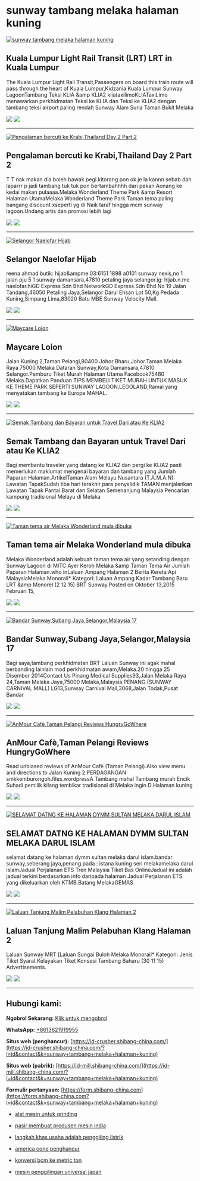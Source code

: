# sunway tambang melaka halaman kuning

<a href="https://swt.shibang-china.com/?l=id&img&k=sunway+tambang+melaka+halaman+kuning" target="_blank">![sunway tambang melaka halaman kuning](http://static.shibang-china.com/all-800x300/456.jpg)</a>

## Kuala Lumpur Light Rail Transit (LRT) LRT in Kuala Lumpur
The Kuala Lumpur Light Rail Transit,Passengers on board this train route will pass through the heart of Kuala Lumpur,Kidzania Kuala Lumpur Sunway LagoonTambang Teksi KLIA &amp KLIA2 kliataxilimoKLIATaxiLimo menawarkan perkhidmatan Teksi ke KLIA dan Teksi ke KLIA2 dengan tambang teksi airport paling rendah Sunway Alam Suria Taman Bukit Melaka


<a href="https://whatsapp.shibangsoft.com/WhatsApp.php" target="_blank" title="WhatsApp">![](http://static.shibang-china.com/icon/whatsapp.png)</a> <a href="https://swt.shibang-china.com/?l=id&icon&k=sunway+tambang+melaka+halaman+kuning" target="_blank">![](http://static.shibang-china.com/icon/chat-id.png)</a>

---

<a href="https://swt.shibang-china.com/?l=id&img&k=sunway+tambang+melaka+halaman+kuning" target="_blank">![Pengalaman bercuti ke Krabi,Thailand Day 2 Part 2](http://static.shibang-china.com/all-800x300/1467.jpg)</a>

## Pengalaman bercuti ke Krabi,Thailand Day 2 Part 2
T T nak makan dia boleh bawak pegi.kitorang pon ok je la kannn sebab dah laparrr p jadi tambang tuk tuk pon bertambahhhh dari pekan Aonang ke kedai makan pulaaaa.Melaka Wonderland Theme Park &amp Resort Halaman UtamaMelaka Wonderland Theme Park Taman tema paling bangang discount xseperti yg di Naik taraf hingga mcm sunway lagoon.Undang artis dan promosi lebih lagi


<a href="https://whatsapp.shibangsoft.com/WhatsApp.php" target="_blank" title="WhatsApp">![](http://static.shibang-china.com/icon/whatsapp.png)</a> <a href="https://swt.shibang-china.com/?l=id&icon&k=sunway+tambang+melaka+halaman+kuning" target="_blank">![](http://static.shibang-china.com/icon/chat-id.png)</a>

---

<a href="https://swt.shibang-china.com/?l=id&img&k=sunway+tambang+melaka+halaman+kuning" target="_blank">![Selangor Naelofar Hijab](http://static.shibang-china.com/all-800x300/193.jpg)</a>

## Selangor Naelofar Hijab
reena ahmad butik: hijab&ampme 03:6151 1898 a0101 sunway nexis,no 1 jalan pju 5 1 sunway damansara,47810 petaling jaya selangor.ig: hijab.n.me naelofar.hiGD Express Sdn Bhd NetworkGD Express Sdn Bhd No 19 Jalan Tandang,46050 Petaling Jaya,Selangor Darul Ehsan Lot 50,Kg Pedada Kuning,Simpang Lima,83020 Batu MBE Sunway Velocity Mall.


<a href="https://whatsapp.shibangsoft.com/WhatsApp.php" target="_blank" title="WhatsApp">![](http://static.shibang-china.com/icon/whatsapp.png)</a> <a href="https://swt.shibang-china.com/?l=id&icon&k=sunway+tambang+melaka+halaman+kuning" target="_blank">![](http://static.shibang-china.com/icon/chat-id.png)</a>

---

<a href="https://swt.shibang-china.com/?l=id&img&k=sunway+tambang+melaka+halaman+kuning" target="_blank">![Maycare Loion](http://static.shibang-china.com/all-800x300/446.jpg)</a>

## Maycare Loion
Jalan Kuning 2,Taman Pelangi,80400 Johor Bharu,Johor.Taman Melaka Raya 75000 Melaka Dataran Sunway,Kota Damansara,47810 Selangor.Pemburu Tiket Murah Halaman Utama Facebook75460 Melaka.Dapatkan Panduan TIPS MEMBELI TIKET MURAH UNTUK MASUK KE THEME PARK SEPERTI SUNWAY LAGOON,LEGOLAND,Ramai yang menyatakan tambang ke Europe MAHAL.


<a href="https://whatsapp.shibangsoft.com/WhatsApp.php" target="_blank" title="WhatsApp">![](http://static.shibang-china.com/icon/whatsapp.png)</a> <a href="https://swt.shibang-china.com/?l=id&icon&k=sunway+tambang+melaka+halaman+kuning" target="_blank">![](http://static.shibang-china.com/icon/chat-id.png)</a>

---

<a href="https://swt.shibang-china.com/?l=id&img&k=sunway+tambang+melaka+halaman+kuning" target="_blank">![Semak Tambang dan Bayaran untuk Travel Dari atau Ke KLIA2](http://static.shibang-china.com/all-800x300/1439.jpg)</a>

## Semak Tambang dan Bayaran untuk Travel Dari atau Ke KLIA2
Bagi membantu traveler yang datang ke KLIA2 dan pergi ke KLIA2 pasti memerlukan maklumat mengenai bayaran dan tambang yang Jumlah Paparan Halaman.ArtikelTaman Alam Melayu Nusantara (T.A.M.A.N): Lawatan TapakSudah tiba hari terakhir para penyelidik TAMAN menjalankan Lawatan Tapak Pantai Barat dan Selatan Semenanjung Malaysia.Pencarian kampung tradisional Melayu di Melaka


<a href="https://whatsapp.shibangsoft.com/WhatsApp.php" target="_blank" title="WhatsApp">![](http://static.shibang-china.com/icon/whatsapp.png)</a> <a href="https://swt.shibang-china.com/?l=id&icon&k=sunway+tambang+melaka+halaman+kuning" target="_blank">![](http://static.shibang-china.com/icon/chat-id.png)</a>

---

<a href="https://swt.shibang-china.com/?l=id&img&k=sunway+tambang+melaka+halaman+kuning" target="_blank">![Taman tema air Melaka Wonderland mula dibuka](http://static.shibang-china.com/all-800x300/398.jpg)</a>

## Taman tema air Melaka Wonderland mula dibuka
Melaka Wonderland adalah sebuah taman tema air yang setanding dengan Sunway Lagoon di MITC Ayer Keroh Melaka &amp Taman Tema Air Jumlah Paparan Halaman.who inLaluan Ampang Halaman 2 Berita Kereta Api MalaysiaMelaka Monorail* Kategori: Laluan Ampang Kadar Tambang Baru LRT &amp Monorel (2 12 15) BRT Sunway.Posted on Oktober 13,2015 Februari 15,


<a href="https://whatsapp.shibangsoft.com/WhatsApp.php" target="_blank" title="WhatsApp">![](http://static.shibang-china.com/icon/whatsapp.png)</a> <a href="https://swt.shibang-china.com/?l=id&icon&k=sunway+tambang+melaka+halaman+kuning" target="_blank">![](http://static.shibang-china.com/icon/chat-id.png)</a>

---

<a href="https://swt.shibang-china.com/?l=id&img&k=sunway+tambang+melaka+halaman+kuning" target="_blank">![Bandar Sunway,Subang Jaya,Selangor,Malaysia 17](http://static.shibang-china.com/all-800x300/1096.jpg)</a>

## Bandar Sunway,Subang Jaya,Selangor,Malaysia 17
Bagi saya,tambang perkhidmatan BRT Laluan Sunway ini agak mahal berbanding lainlain mod perkhidmatan awam,Melaka.20 hingga 25 Disember 2014Contact Us Pinang Medical Supplies93,Jalan Melaka Raya 24,Taman Melaka Jaya,75000 Melaka,Malaysia.PENANG (SUNWAY CARNIVAL MALL) LG13,Sunway Carnival Mall,3068,Jalan Todak,Pusat Bandar


<a href="https://whatsapp.shibangsoft.com/WhatsApp.php" target="_blank" title="WhatsApp">![](http://static.shibang-china.com/icon/whatsapp.png)</a> <a href="https://swt.shibang-china.com/?l=id&icon&k=sunway+tambang+melaka+halaman+kuning" target="_blank">![](http://static.shibang-china.com/icon/chat-id.png)</a>

---

<a href="https://swt.shibang-china.com/?l=id&img&k=sunway+tambang+melaka+halaman+kuning" target="_blank">![AnMour Cafè,Taman Pelangi Reviews HungryGoWhere](http://static.shibang-china.com/all-800x300/1481.jpg)</a>

## AnMour Cafè,Taman Pelangi Reviews HungryGoWhere
Read unbiased reviews of AnMour Cafè (Taman Pelangi).Also view menu and directions to Jalan Kuning 2.PERDAGANGAN smkkemburongoh.files.wordpressA Tambang mahal Tambang murah Encik Suhadi pemilik kilang tembikar tradisional di Melaka ingin D Halaman kuning


<a href="https://whatsapp.shibangsoft.com/WhatsApp.php" target="_blank" title="WhatsApp">![](http://static.shibang-china.com/icon/whatsapp.png)</a> <a href="https://swt.shibang-china.com/?l=id&icon&k=sunway+tambang+melaka+halaman+kuning" target="_blank">![](http://static.shibang-china.com/icon/chat-id.png)</a>

---

<a href="https://swt.shibang-china.com/?l=id&img&k=sunway+tambang+melaka+halaman+kuning" target="_blank">![SELAMAT DATNG KE HALAMAN DYMM SULTAN MELAKA DARUL ISLAM](http://static.shibang-china.com/all-800x300/1182.jpg)</a>

## SELAMAT DATNG KE HALAMAN DYMM SULTAN MELAKA DARUL ISLAM
selamat datang ke halaman dymm sultan melaka darul islam.bandar sunway,seberang jaya,penang.pada : istana kuning seri melakamelaka darul islamJadual Perjalanan ETS Tren Malaysia Tiket Bas OnlineJadual ini adalah jadual terkini berdasarkan info daripada halaman Jadual Perjalanan ETS yang dikeluarkan oleh KTMB.Batang MelakaGEMAS


<a href="https://whatsapp.shibangsoft.com/WhatsApp.php" target="_blank" title="WhatsApp">![](http://static.shibang-china.com/icon/whatsapp.png)</a> <a href="https://swt.shibang-china.com/?l=id&icon&k=sunway+tambang+melaka+halaman+kuning" target="_blank">![](http://static.shibang-china.com/icon/chat-id.png)</a>

---

<a href="https://swt.shibang-china.com/?l=id&img&k=sunway+tambang+melaka+halaman+kuning" target="_blank">![Laluan Tanjung Malim Pelabuhan Klang Halaman 2](http://static.shibang-china.com/all-800x300/996.jpg)</a>

## Laluan Tanjung Malim Pelabuhan Klang Halaman 2
Laluan Sunway MRT [Laluan Sungai Buloh Melaka Monorail* Kategori: Jenis Tiket Syarat Kelayakan Tiket Konsesi Tambang Baharu (30 11 15) Advertisements.

<a href="https://whatsapp.shibangsoft.com/WhatsApp.php" target="_blank" title="WhatsApp">![](http://static.shibang-china.com/icon/whatsapp.png)</a> <a href="https://swt.shibang-china.com/?l=id&icon&k=sunway+tambang+melaka+halaman+kuning" target="_blank">![](http://static.shibang-china.com/icon/chat-id.png)</a>

---
## Hubungi kami:

**Ngobrol Sekarang:** [Klik untuk mengobrol](https://swt.shibang-china.com?l=id&contact&k=sunway+tambang+melaka+halaman+kuning)

**WhatsApp:**  [+8613621919955](https://whatsapp.shibangsoft.com/WhatsApp.php)

**Situs web (penghancur):** [https://id-crusher.shibang-china.com/](https://id-crusher.shibang-china.com/?l=id&contact&k=sunway+tambang+melaka+halaman+kuning)

**Situs web (pabrik):** [https://id-mill.shibang-china.com/](https://id-mill.shibang-china.com/?l=id&contact&k=sunway+tambang+melaka+halaman+kuning)

**Formulir pertanyaan:** [https://form.shibang-china.com](https://form.shibang-china.com?l=id&contact&k=sunway+tambang+melaka+halaman+kuning)

* [alat mesin untuk grinding](../38/alat%20mesin%20untuk%20grinding.md)

* [pasir membuat produsen mesin india](../38/pasir%20membuat%20produsen%20mesin%20india.md)

* [langkah khas usaha adalah penggiling listrik](../39/langkah%20khas%20usaha%20adalah%20penggiling%20listrik.md)

* [america cone penghancur](../34/america%20cone%20penghancur.md)

* [konversi bcm ke metric ton](../37/konversi%20bcm%20ke%20metric%20ton.md)

* [mesin penggilingan universal japan](../34/mesin%20penggilingan%20universal%20japan.md)